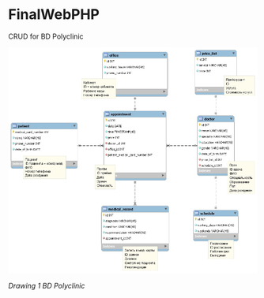 # FinalWebPHP
CRUD for BD Polyclinic

![Рисунок 1](./BD.png "BD Polyclinic")

*Drawing 1  BD Polyclinic*
